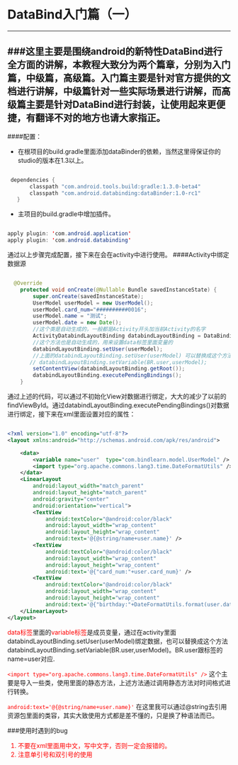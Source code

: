 # DataBind入门篇（一）
----------------------
###这里主要是围绕android的新特性DataBind进行全方面的讲解，本教程大致分为两个篇章，分别为入门篇，中级篇，高级篇。入门篇主要是针对官方提供的文档进行讲解，中级篇针对一些实际场景进行讲解，而高级篇主要是针对DataBind进行封装，让使用起来更便捷，有翻译不对的地方也请大家指正。
-----
####配置：

+ 在根项目的build.gradle里面添加dataBinder的依赖，当然这里得保证你的studio的版本在1.3以上。

```java

 dependencies {
       classpath "com.android.tools.build:gradle:1.3.0-beta4"
       classpath "com.android.databinding:dataBinder:1.0-rc1"
   }

```

+ 主项目的build.gradle中增加插件。

```java

apply plugin: 'com.android.application'
apply plugin: 'com.android.databinding'

```

通过以上步骤完成配置，接下来在会在activity中进行使用。
####Activity中绑定数据源
```java

  @Override
    protected void onCreate(@Nullable Bundle savedInstanceState) {
        super.onCreate(savedInstanceState);
        UserModel userModel = new UserModel();
        userModel.card_num="##########0016";
        userModel.name = "测试";
        userModel.date = new Date();
        //这个类是自动生成的，一般都是Activity开头加当前Activity的名字
        ActivityDatabindLayoutBinding databindLayoutBinding = DataBindingUtil.setContentView(this, R.layout.activity_databind_layout);
        //这个方法也是自动生成的，用来设置data标签里面变量的
        databindLayoutBinding.setUser(userModel);
        //上面的databindLayoutBinding.setUser(userModel) 可以替换成这个方法也可以用
       // databindLayoutBinding.setVariable(BR.user,userModel);
        setContentView(databindLayoutBinding.getRoot());
        databindLayoutBinding.executePendingBindings();
    }

```
通过上述的代码，可以通过不初始化View对数据进行绑定，大大的减少了以前的findViewById。通过databindLayoutBinding.executePendingBindings()对数据进行绑定，接下来在xml里面设置对应的属性：

```xml

<?xml version="1.0" encoding="utf-8"?>
<layout xmlns:android="http://schemas.android.com/apk/res/android">

    <data>
        <variable name="user"  type="com.bindlearn.model.UserModel" />
        <import type="org.apache.commons.lang3.time.DateFormatUtils" />
    </data>
    <LinearLayout
        android:layout_width="match_parent"
        android:layout_height="match_parent"
        android:gravity="center"
        android:orientation="vertical">
        <TextView
            android:textColor="@android:color/black"
            android:layout_width="wrap_content"
            android:layout_height="wrap_content"
            android:text='@{@string/name+user.name}' />
        <TextView
            android:textColor="@android:color/black"
            android:layout_width="wrap_content"
            android:layout_height="wrap_content"
            android:text='@{"card_num:"+user.card_num}' />
        <TextView
            android:textColor="@android:color/black"
            android:layout_width="wrap_content"
            android:layout_height="wrap_content"
            android:text='@{"birthday:"+DateFormatUtils.format(user.date,"yyyy-MM-dd HH:mm:ss")}' />
    </LinearLayout>
</layout>


```

<font color="red">data标签</font>里面的<font color="red">variable标签</font>是成员变量，通过在activity里面databindLayoutBinding.setUser(userModel)绑定数据，也可以替换成这个方法databindLayoutBinding.setVariable(BR.user,userModel)。BR.user跟标签的name=user对应.

<font color="red"> ```<import type="org.apache.commons.lang3.time.DateFormatUtils" />``` </font> 这个主要是导入一些类，使用里面的静态方法，上述方法通过调用静态方法对时间格式进行转换。

<font color="red"> ```android:text='@{@string/name+user.name}'``` </font> 在这里我可以通过@string去引用资源包里面的类容，其实大致使用方式都是差不懂的，只是换了种语法而已。


###使用时遇到的bug
<font color="red">
1. 不要在xml里面用中文，写中文字，否则一定会报错的。
2. 注意单引号和双引号的使用
</font>